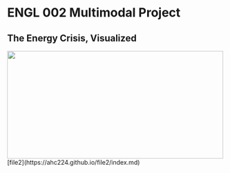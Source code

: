 
# ENGL 002 Multimodal Project
## The Energy Crisis, Visualized


<img src="https://www.applesfromny.com/wp-content/uploads/2020/05/Jonagold_NYAS-Apples2.png" width="500" height="250">
[file2](https://ahc224.github.io/file2/index.md)




